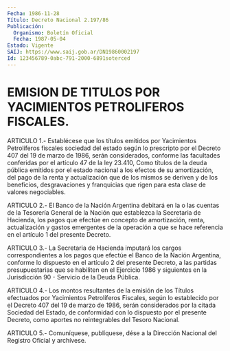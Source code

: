 ```yaml
---
Fecha: 1986-11-28
Título: Decreto Nacional 2.197/86
Publicación:
  Organismo: Boletín Oficial
  Fecha: 1987-05-04
Estado: Vigente
SAIJ: https://www.saij.gob.ar/DN19860002197
Id: 123456789-0abc-791-2000-6891soterced
---
```

# EMISION DE TITULOS POR YACIMIENTOS PETROLIFEROS FISCALES.

<a id="1"></a>
ARTICULO 1.- Establécese que los títulos emitidos por Yacimientos Petrolíferos fiscales sociedad del estado según lo prescripto por el Decreto 407 del 19 de marzo de 1986, serán considerados, conforme las facultades conferidas por el artículo 47 de la ley 23.410, Como títulos de la deuda pública emitidos por el estado nacional a los efectos de su amortización, del pago de la renta y actualización que de los mismos se deriven y de los beneficios, desgravaciones y franquicias que rigen para esta clase de valores negociables.

<a id="2"></a>
ARTICULO 2.- El Banco de la Nación Argentina debitará en la o las cuentas de la Tesorería General de la Nación que establezca la Secretaria de Hacienda, los pagos que efectúe en concepto de amortización, renta, actualización y gastos emergentes de la operación a que se hace referencia en el artículo 1 del presente Decreto.

<a id="3"></a>
ARTICULO 3.- La Secretaria de Hacienda imputará los cargos correspondientes a los pagos que efectúe el Banco de la Nación Argentina, conforme lo dispuesto en el artículo 2 del presente Decreto, a las partidas presupuestarias que se habiliten en el Ejercicio 1986 y siguientes en la Jurisdicción 90 - Servicio de la Deuda Pública.

<a id="4"></a>
ARTICULO 4.- Los montos resultantes de la emisión de los Títulos efectuados por Yacimientos Petrolíferos Fiscales, según lo establecido por el Decreto 407 del 19 de marzo de 1986, serán considerados por la citada Sociedad del Estado, de conformidad con lo dispuesto por el presente Decreto, como aportes no reintegrables del Tesoro Nacional.

<a id="5"></a>
ARTICULO 5.- Comuníquese, publíquese, dése a la Dirección Nacional del Registro Oficial y archívese.